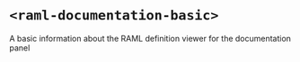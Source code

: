 # `<raml-documentation-basic>`

A basic information about the RAML definition viewer for the documentation panel

